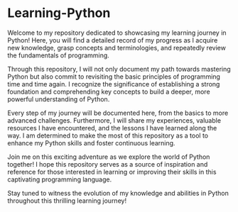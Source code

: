 # Learning-Python
Welcome to my repository dedicated to showcasing my learning journey in Python! 
Here, you will find a detailed record of my progress as I acquire new knowledge, grasp concepts and terminologies, and repeatedly review the fundamentals of programming.

Through this repository, I will not only document my path towards mastering Python but also commit to revisiting the basic principles of programming time and time again. I recognize the significance of establishing a strong foundation and comprehending key concepts to build a deeper, more powerful understanding of Python.

Every step of my journey will be documented here, from the basics to more advanced challenges. Furthermore, I will share my experiences, valuable resources I have encountered, and the lessons I have learned along the way. I am determined to make the most of this repository as a tool to enhance my Python skills and foster continuous learning.

Join me on this exciting adventure as we explore the world of Python together! I hope this repository serves as a source of inspiration and reference for those interested in learning or improving their skills in this captivating programming language.

Stay tuned to witness the evolution of my knowledge and abilities in Python throughout this thrilling learning journey!
